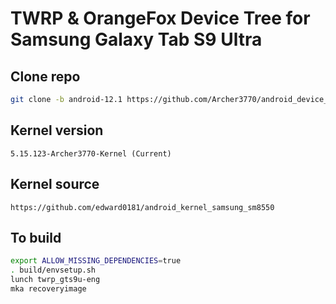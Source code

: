 # TWRP & OrangeFox Device Tree for Samsung Galaxy Tab S9 Ultra

## Clone repo
```bash 
git clone -b android-12.1 https://github.com/Archer3770/android_device_samsung_gts9u device/samsung/gts9u
```

## Kernel version 
```
5.15.123-Archer3770-Kernel (Current)
```

## Kernel source 
```
https://github.com/edward0181/android_kernel_samsung_sm8550
```

## To build
```bash
export ALLOW_MISSING_DEPENDENCIES=true
. build/envsetup.sh
lunch twrp_gts9u-eng
mka recoveryimage
```
